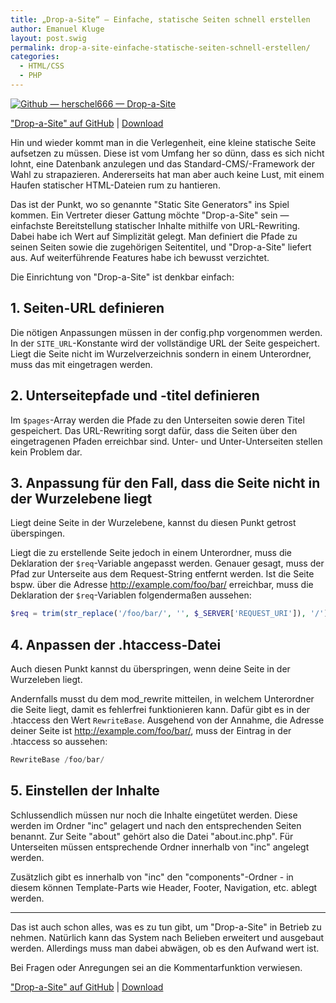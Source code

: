 ```yaml
---
title: „Drop-a-Site“ – Einfache, statische Seiten schnell erstellen
author: Emanuel Kluge
layout: post.swig
permalink: drop-a-site-einfache-statische-seiten-schnell-erstellen/
categories:
  - HTML/CSS
  - PHP
---
```


[<noscript data-src="/archive/wp-content/uploads/2012/07/github-\_-herschel666-\_-drop-a-site.jpg" data-alt="Github &mdash; herschel666 &mdash; Drop-a-Site">
<img src="/archive/wp-content/uploads/2012/07/github-\_-herschel666-\_-drop-a-site.jpg" alt="Github &mdash; herschel666 &mdash; Drop-a-Site">
</noscript>][github]

["Drop-a-Site" auf GitHub][github] | [Download][download]

Hin und wieder kommt man in die Verlegenheit, eine kleine statische Seite aufsetzen zu müssen. Diese ist vom Umfang her so dünn, dass es sich nicht lohnt, eine Datenbank anzulegen und das Standard-CMS/-Framework der Wahl zu strapazieren. Andererseits hat man aber auch keine Lust, mit einem Haufen statischer HTML-Dateien rum zu hantieren.

Das ist der Punkt, wo so genannte "Static Site Generators" ins Spiel kommen. Ein Vertreter dieser Gattung möchte "Drop-a-Site" sein &mdash; einfachste Bereitstellung statischer Inhalte mithilfe von URL-Rewriting. Dabei habe ich Wert auf Simplizität gelegt. Man definiert die Pfade zu seinen Seiten sowie die zugehörigen Seitentitel, und "Drop-a-Site" liefert aus. Auf weiterführende Features habe ich bewusst verzichtet.

Die Einrichtung von "Drop-a-Site" ist denkbar einfach:

## 1. Seiten-URL definieren

Die nötigen Anpassungen müssen in der config.php vorgenommen werden. In der `SITE_URL`-Konstante wird der vollständige URL der Seite gespeichert. Liegt die Seite nicht im Wurzelverzeichnis sondern in einem Unterordner, muss das mit eingetragen werden.

## 2. Unterseitepfade und -titel definieren

Im `$pages`-Array werden die Pfade zu den Unterseiten sowie deren Titel gespeichert. Das URL-Rewriting sorgt dafür, dass die Seiten über den eingetragenen Pfaden erreichbar sind. Unter- und Unter-Unterseiten stellen kein Problem dar.

## 3. Anpassung für den Fall, dass die Seite nicht in der Wurzelebene liegt

Liegt deine Seite in der Wurzelebene, kannst du diesen Punkt getrost überspingen.

Liegt die zu erstellende Seite jedoch in einem Unterordner, muss die Deklaration der `$req`-Variable angepasst werden. Genauer gesagt, muss der Pfad zur Unterseite aus dem Request-String entfernt werden. Ist die Seite bspw. über die Adresse http://example.com/foo/bar/ erreichbar, muss die Deklaration der `$req`-Variablen folgendermaßen aussehen:

```php
$req = trim(str_replace('/foo/bar/', '', $_SERVER['REQUEST_URI']), '/');
```

## 4. Anpassen der .htaccess-Datei

Auch diesen Punkt kannst du überspringen, wenn deine Seite in der Wurzeleben liegt.

Andernfalls musst du dem mod_rewrite mitteilen, in welchem Unterordner die Seite liegt, damit es fehlerfrei funktionieren kann. Dafür gibt es in der .htaccess den Wert `RewriteBase`. Ausgehend von der Annahme, die Adresse deiner Seite ist http://example.com/foo/bar/, muss der Eintrag in der .htaccess so aussehen:

```php
RewriteBase /foo/bar/
```

## 5. Einstellen der Inhalte

Schlussendlich müssen nur noch die Inhalte eingetütet werden. Diese werden im Ordner "inc" gelagert und nach den entsprechenden Seiten benannt. Zur Seite "about" gehört also die Datei "about.inc.php". Für Unterseiten müssen entsprechende Ordner innerhalb von "inc" angelegt werden.

Zusätzlich gibt es innerhalb von "inc" den "components"-Ordner - in diesem können Template-Parts wie Header, Footer, Navigation, etc. ablegt werden.

---

Das ist auch schon alles, was es zu tun gibt, um "Drop-a-Site" in Betrieb zu nehmen. Natürlich kann das System nach Belieben erweitert und ausgebaut werden. Allerdings muss man dabei abwägen, ob es den Aufwand wert ist.

Bei Fragen oder Anregungen sei an die Kommentarfunktion verwiesen.

["Drop-a-Site" auf GitHub][github] | [Download][download]

[github]: https://github.com/herschel666/Drop-a-Site
[download]: https://github.com/herschel666/Drop-a-Site/zipball/master
